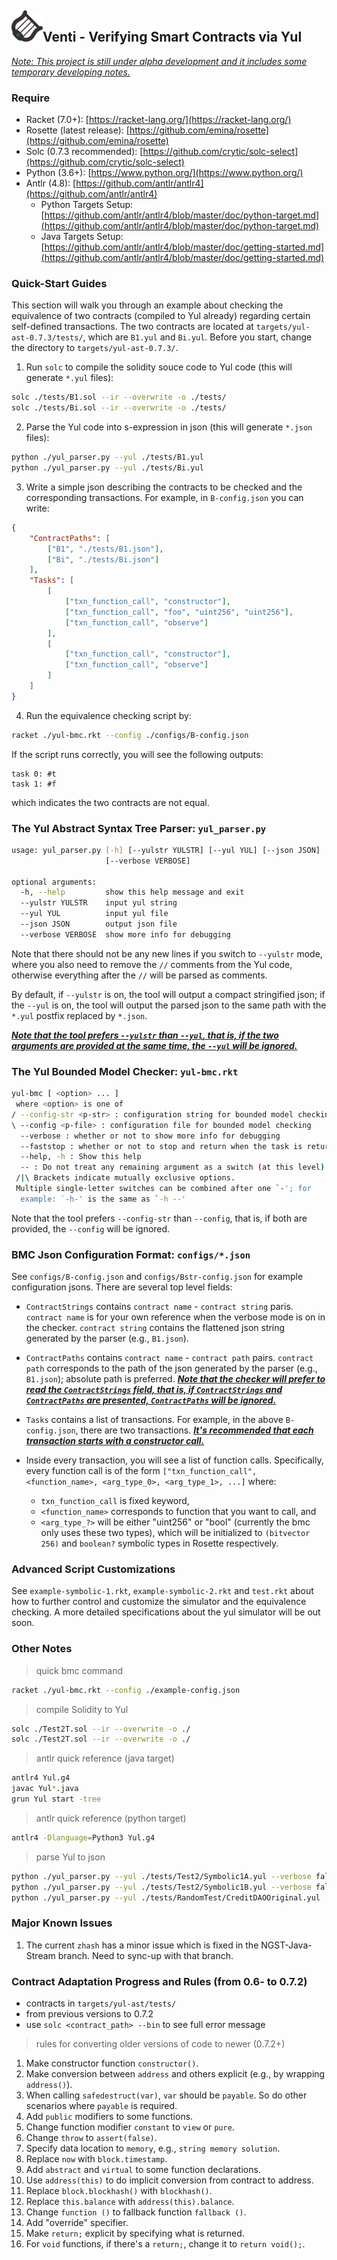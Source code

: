 <div align="left">
  <h2>
    <img src="./doc/icon.png" width=50>Venti - Verifying Smart Contracts via Yul
  </h2>
</div>

*<u>Note: This project is still under alpha development and it includes some temporary developing notes.</u>*

### Require

- Racket (7.0+): [https://racket-lang.org/](https://racket-lang.org/)
- Rosette (latest release): [https://github.com/emina/rosette](https://github.com/emina/rosette)
- Solc (0.7.3 recommended): [https://github.com/crytic/solc-select](https://github.com/crytic/solc-select)
- Python (3.6+): [https://www.python.org/](https://www.python.org/)
- Antlr (4.8): [https://github.com/antlr/antlr4](https://github.com/antlr/antlr4)
  - Python Targets Setup: [https://github.com/antlr/antlr4/blob/master/doc/python-target.md](https://github.com/antlr/antlr4/blob/master/doc/python-target.md)
  - Java Targets Setup: [https://github.com/antlr/antlr4/blob/master/doc/getting-started.md](https://github.com/antlr/antlr4/blob/master/doc/getting-started.md)

### Quick-Start Guides

This section will walk you through an example about checking the equivalence of two contracts (compiled to Yul already) regarding certain self-defined transactions. The two contracts are located at `targets/yul-ast-0.7.3/tests/`, which are `B1.yul` and `Bi.yul`. Before you start, change the directory to `targets/yul-ast-0.7.3/`.

1. Run `solc` to compile the solidity souce code to Yul code (this will generate `*.yul` files):

```bash
solc ./tests/B1.sol --ir --overwrite -o ./tests/
solc ./tests/Bi.sol --ir --overwrite -o ./tests/
```

2. Parse the Yul code into s-expression in json (this will generate `*.json` files):

```bash
python ./yul_parser.py --yul ./tests/B1.yul
python ./yul_parser.py --yul ./tests/Bi.yul
```

3. Write a simple json describing the contracts to be checked and the corresponding transactions. For example, in `B-config.json` you can write:

```json
{
    "ContractPaths": [
        ["B1", "./tests/B1.json"],
        ["Bi", "./tests/Bi.json"]
    ],
    "Tasks": [
        [
            ["txn_function_call", "constructor"],
            ["txn_function_call", "foo", "uint256", "uint256"],
            ["txn_function_call", "observe"]
        ],
        [
            ["txn_function_call", "constructor"],
            ["txn_function_call", "observe"]
        ]
    ]
}
```

4. Run the equivalence checking script by:

```bash
racket ./yul-bmc.rkt --config ./configs/B-config.json
```

If the script runs correctly, you will see the following outputs:

```
task 0: #t
task 1: #f
```

which indicates the two contracts are not equal.

### The Yul Abstract Syntax Tree Parser: `yul_parser.py`

```bash
usage: yul_parser.py [-h] [--yulstr YULSTR] [--yul YUL] [--json JSON]
                     [--verbose VERBOSE]

optional arguments:
  -h, --help         show this help message and exit
  --yulstr YULSTR    input yul string
  --yul YUL          input yul file
  --json JSON        output json file
  --verbose VERBOSE  show more info for debugging
```

Note that there should not be any new lines if you switch to `--yulstr` mode, where you also need to remove the `//` comments from the Yul code, otherwise everything after the `//` will be parsed as comments.

By default, if `--yulstr` is on, the tool will output a compact stringified json; if the `--yul` is on, the tool will output the parsed json to the same path with the `*.yul` postfix replaced by `*.json`.

**<u>*Note that the tool prefers `--yulstr` than `--yul`, that is, if the two arguments are provided at the same time, the `--yul` will be ignored.*</u>**

### The Yul Bounded Model Checker: `yul-bmc.rkt`

```bash
yul-bmc [ <option> ... ]
 where <option> is one of
/ --config-str <p-str> : configuration string for bounded model checking
\ --config <p-file> : configuration file for bounded model checking
  --verbose : whether or not to show more info for debugging
  --faststop : whether or not to stop and return when the task is returning unsat
  --help, -h : Show this help
  -- : Do not treat any remaining argument as a switch (at this level)
 /|\ Brackets indicate mutually exclusive options.
 Multiple single-letter switches can be combined after one `-'; for
  example: `-h-' is the same as `-h --'
```

Note that the tool prefers `--config-str` than `--config`, that is, if both are provided, the `--config` will be ignored.

### BMC Json Configuration Format: `configs/*.json`

See `configs/B-config.json` and `configs/Bstr-config.json` for example configuration jsons. There are several top level fields:

- `ContractStrings` contains `contract name` - `contract string` paris. `contract name` is for your own reference when the verbose mode is on in the checker. `contract string` contains the flattened json string generated by the parser (e.g., `B1.json`).

- `ContractPaths` contains `contract name` - `contract path` pairs. `contract path` corresponds to the path of the json generated by the parser (e.g., `B1.json`); absolute path is preferred. **<u>*Note that the checker will prefer to read the `ContractStrings` field, that is, if `ContractStrings` and `ContractPaths` are presented, `ContractPaths` will be ignored.*</u>**
- `Tasks` contains a list of transactions. For example, in the above `B-config.json`, there are two transactions. **<u>*It's recommended that each transaction starts with a constructor call.*</u>**
- Inside every transaction, you will see a list of function calls. Specifically, every function call is of the form `["txn_function_call", <function_name>, <arg_type_0>, <arg_type_1>, ...]` where:
  - `txn_function_call` is fixed keyword,
  - `<function_name>` corresponds to function that you want to call, and
  - `<arg_type_?>` will be either "uint256" or "bool" (currently the bmc only uses these two types), which will be initialized to `(bitvector 256)` and `boolean?` symbolic types in Rosette respectively.

### Advanced Script Customizations

See `example-symbolic-1.rkt`, `example-symbolic-2.rkt` and `test.rkt` about how to further control and customize the simulator and the equivalence checking. A more detailed specifications about the yul simulator will be out soon.

### Other Notes

> quick bmc command

```bash
racket ./yul-bmc.rkt --config ./example-config.json
```

> compile Solidity to Yul

```bash
solc ./Test2T.sol --ir --overwrite -o ./
solc ./Test2T.sol --ir --overwrite -o ./
```

> antlr quick reference (java target)

```bash
antlr4 Yul.g4
javac Yul*.java
grun Yul start -tree
```

> antlr quick reference (python target)

```bash
antlr4 -Dlanguage=Python3 Yul.g4
```

> parse Yul to json

```bash
python ./yul_parser.py --yul ./tests/Test2/Symbolic1A.yul --verbose false
python ./yul_parser.py --yul ./tests/Test2/Symbolic1B.yul --verbose false
python ./yul_parser.py --yul ./tests/RandomTest/CreditDAOOriginal.yul --verbose false
```

### Major Known Issues

1. The current `zhash` has a minor issue which is fixed in the NGST-Java-Stream branch. Need to sync-up with that branch.

### Contract Adaptation Progress and Rules (from 0.6- to 0.7.2)

- contracts in `targets/yul-ast/tests/`
- from previous versions to 0.7.2
- use `solc <contract_path> --bin` to see full error message

> rules for converting older versions of code to newer (0.7.2+)

1. Make constructor function `constructor()`.
2. Make conversion between `address` and others explicit (e.g., by wrapping `address()`).
3. When calling `safedestruct(var)`, `var` should be `payable`. So do other scenarios where `payable` is required.
4. Add `public` modifiers to some functions.
5. Change function modifier `constant` to `view` or `pure`.
6. Change `throw` to `assert(false)`.
7. Specify data location to `memory`, e.g.,  `string memory solution`.
8. Replace `now` with `block.timestamp`.
9. Add `abstract` and `virtual` to some function declarations.
10. Use `address(this)` to do implicit conversion from contract to address.
11. Replace `block.blockhash()` with `blockhash()`.
12. Replace `this.balance` with `address(this).balance`.
13. Change `function ()` to fallback function `fallback ()`.
14. Add "override" specifier.
15. Make `return;` explicit by specifying what is returned.
16. For `void` functions, if there's a `return;`, change it to `return void();`.

